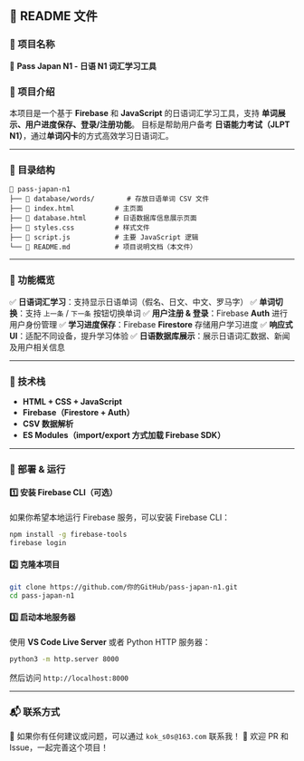 ## **📌 README 文件**

### **📝 项目名称**
🚀 **Pass Japan N1 - 日语 N1 词汇学习工具**

### **📖 项目介绍**
本项目是一个基于 **Firebase** 和 **JavaScript** 的日语词汇学习工具，支持 **单词展示、用户进度保存、登录/注册功能**。
目标是帮助用户备考 **日语能力考试（JLPT N1）**，通过**单词闪卡**的方式高效学习日语词汇。

---

### **📂 目录结构**
```
📂 pass-japan-n1
├── 📁 database/words/        # 存放日语单词 CSV 文件
├── 📄 index.html          # 主页面
├── 📄 database.html       # 日语数据库信息展示页面
├── 📄 styles.css          # 样式文件
├── 📄 script.js           # 主要 JavaScript 逻辑
└── 📄 README.md           # 项目说明文档（本文件）
```

---

### **🎯 功能概览**
✅ **日语词汇学习**：支持显示日语单词（假名、日文、中文、罗马字）
✅ **单词切换**：支持 `上一条` / `下一条` 按钮切换单词
✅ **用户注册 & 登录**：Firebase **Auth** 进行用户身份管理
✅ **学习进度保存**：Firebase **Firestore** 存储用户学习进度
✅ **响应式 UI**：适配不同设备，提升学习体验
✅ **日语数据库展示**：展示日语词汇数据、新闻及用户相关信息

---

### **🚀 技术栈**
- **HTML + CSS + JavaScript**
- **Firebase（Firestore + Auth）**
- **CSV 数据解析**
- **ES Modules（import/export 方式加载 Firebase SDK）**

---

### **🔧 部署 & 运行**
#### **1️⃣ 安装 Firebase CLI（可选）**
如果你希望本地运行 Firebase 服务，可以安装 Firebase CLI：
```sh
npm install -g firebase-tools
firebase login
```

#### **2️⃣ 克隆本项目**
```sh
git clone https://github.com/你的GitHub/pass-japan-n1.git
cd pass-japan-n1
```

#### **3️⃣ 启动本地服务器**
使用 **VS Code Live Server** 或者 Python HTTP 服务器：
```sh
python3 -m http.server 8000
```
然后访问 `http://localhost:8000`

---

### **📬 联系方式**
📧 如果你有任何建议或问题，可以通过 `kok_s0s@163.com` 联系我！
💬 欢迎 PR 和 Issue，一起完善这个项目！
